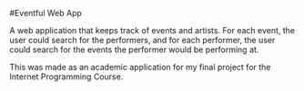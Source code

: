 #Eventful Web App

A web application that keeps track of events and artists. For each event, the user could search for the performers, and for each performer, the user could search for the events the performer would be performing at.
  
  This was made as an academic application for my final project for the Internet Programming Course.
